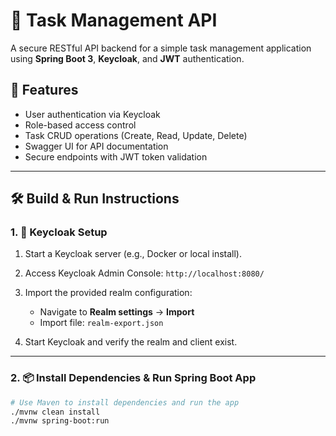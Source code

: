 # 📝 Task Management API

A secure RESTful API backend for a simple task management application using **Spring Boot 3**, **Keycloak**, and **JWT** authentication.

## 🚀 Features

- User authentication via Keycloak
- Role-based access control
- Task CRUD operations (Create, Read, Update, Delete)
- Swagger UI for API documentation
- Secure endpoints with JWT token validation

---

## 🛠️ Build & Run Instructions

### 1. 🔐 Keycloak Setup

1. Start a Keycloak server (e.g., Docker or local install).
2. Access Keycloak Admin Console: `http://localhost:8080/`
3. Import the provided realm configuration:

   - Navigate to **Realm settings** → **Import**
   - Import file: `realm-export.json`

4. Start Keycloak and verify the realm and client exist.

---

### 2. 📦 Install Dependencies & Run Spring Boot App

```bash
# Use Maven to install dependencies and run the app
./mvnw clean install
./mvnw spring-boot:run
